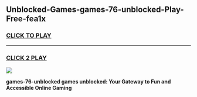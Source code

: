 
## Unblocked-Games-games-76-unblocked-Play-Free-fea1x
<h3>
<a href="https://premium76.site?title=games-76-unblocked&ref=09A">CLICK TO PLAY</a></h3>
<hr>

<h3>
<a href="https://premium76.site?title=games-76-unblocked&ref=09A">CLICK 2 PLAY</a>
  
</h3>

<a href="https://premium76.site?title=games-76-unblocked&ref=09A"><img src="https://clearcache.store/games.png"></a>


**games-76-unblocked games unblocked: Your Gateway to Fun and Accessible Online Gaming**

